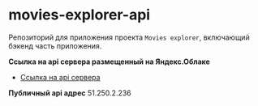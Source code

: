 # movies-explorer-api

Репозиторий для приложения проекта `Movies explorer`, включающий бэкенд часть приложения. 
  

**Ссылка на api сервера размещенный на Яндекс.Облаке**

* [Ссылка на api сервера](https://api.movies.adelnabiullina.nomoredomains.rocks/)

**Публичный  api адрес**
51.250.2.236
